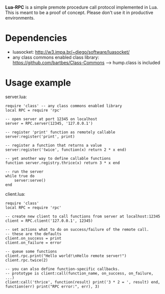 **Lua-RPC** is a simple premote procedure call protocol implemented in Lua. This
is meant to be a proof of concept. Please don't use it in productive environments.


Dependencies
============

- luasocket: http://w3.impa.br/~diego/software/luasocket/
- any class commons enabled class library: https://github.com/bartbes/Class-Commons
  --> hump.class is included

Usage example
=============

server.lua:

    require 'class' -- any class commons enabled library
    local RPC = require 'rpc'
    
    -- open server at port 12345 on localhost
    server = RPC.server(12345, '127.0.0.1')
    
    -- register 'print' function as remotely callable
    server:register('print', print)
    
    -- register a function that returns a value
    server:register('twice', function(x) return 2 * x end)
    
    -- yet another way to define callable functions
    function server.registry.thrice(x) return 3 * x end
    
    -- run the server
    while true do
        server:serve()
    end


client.lua:

    require 'class'
    local RPC = require 'rpc'
    
    -- create new client to call functions from server at localhost:12345
    client = RPC.client('127.0.0.1', 12345)
    
    -- set actions what to do on success/failure of the remote call.
    -- these are the defaults
    client.on_success = print
    client.on_failure = error
    
    -- queue some functions
    client.rpc.print("Hello world!\nHello remote server!")
    client.rpc.twice(2)
    
    -- you can also define function-specific callbacks.
    -- prototype is client:call(function_name, on_success, on_failure, ...)
    client:call('thrice', function(result) print('3 * 2 = ', result) end, function(err) print("RPC error:", err), 3)

